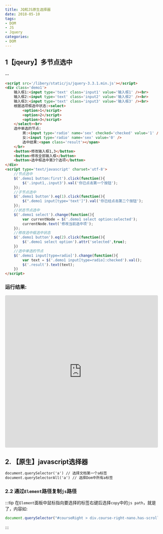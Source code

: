 ```yaml
---
title: JQ和JS原生选择器
date: 2018-05-10
tags:
- DOM
- JS
- Jquery
categories:
- DOM
---
```


##  1【jqeury】多节点选中
--
``` html
<script src='/libery/static/js/jquery-3.3.1.min.js'></script>
<div class='demo1'>
    输入框1:<input type='text' class='input1' value='输入框1' /><br>
    输入框2:<input type='text' class='input2' value='输入框2' /><br>
    输入框3:<input type='text' class='input3' value='输入框3' /><br>
    根据选项框选中状态:<select>
        <option>1</script>
        <option>2</script>
        <option>3</script>
    </select><br>
    选中单选的节点:
        男:<input type='radio' name='sex' checked='checked' value='1' />
        女:<input type='radio' name='sex' value='0' />
        选中结果:<span class='result'></span>
    </br>
    <button>修改输入框1,3</button>
    <button>修改全部输入框</button>
    <button>选中框选中第3个选项</button>
</div>
<script type='text/javascript' charset='utf-8'>
    //节点选中
    $('.demo1 button:first').click(function(){
        $('.input1,.input3').val('你已点击第一个按钮');
    });
    //子节点选中
    $('.demo1 button').eq(1).click(function(){
        $(".demo1 input[type='text']").val('你已经点击第二个按钮');
    });
    //状态节点选中
    $('.demo1 select').change(function(){
        var currentNode = $('.demo1 select option:selected');
        currentNode.text('修改当前选中项');
    });
    //修改选中框选中状态
    $('.demo1 button').eq(2).click(function(){
        $('.demo1 select option').attr('selected',true);
    })
    //选中单选的节点
    $('.demo1 input[type=radio]').change(function(){
        var text = $('.demo1 input[type=radio]:checked').val();
        $('.result').text(text);
    })
</script>
```
<!--more-->
### 运行结果:
<iframe
src="https://codesandbox.io/embed/jq-and-js-selector-i95ur?hidenavigation=1&amp;autoresize=1&amp;fontsize=14&amp;module=%2Fsrc%2Fapp.controller.ts"
style="width:100%;height:500px;border:0;border-radius:4px;overflow:hidden;"
sandbox="allow-modals allow-forms allow-popups allow-scripts allow-same-origin"></iframe>

## 2. 【原生】javascript选择器

``` html 
document.querySelector('a') // 选择文档第一个a标签
document.querySelectorAll('a') // 选择Dom中所有a标签

```
### 2.2 通过`Element`路径复制`js`路径


:::tip
在`Element`面板中鼠标指向要选择的标签右键后选择`copy`中的`js path`，就是了，内容如:
```javascript
document.querySelector("#courseRight > div.course-right-nano.has-scrollbar > div.nano-right-content.nano-content > div.c-panel.video-panel.current > div > p")
```
:::
